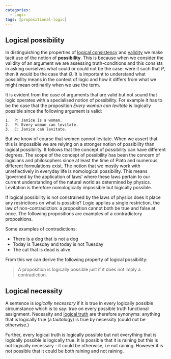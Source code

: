 ```yaml
---
categories:
  - Logic 
tags: [propositional-logic]
---
```

## Logical possibility

In distinguishing the properties of [logical consistency](Consistency.md) and [validity](Validity%20and%20entailment.md#validity) we make tacit use of the notion of **possibility**. This is because when we consider the validity of an argument we are assessing truth-conditions and this consists in asking ourselves what could or could not be the case: were it such that *P*, then it would be the case that *Q*. It is important to understand what possibility means in the context of logic and how it differs from what we might mean ordinarily when we use the term.

It is evident from the case of arguments that are valid but not sound that logic operates with a specialised notion of possibility. For example it has to be the case that the proposition *Every woman can levitate* is logically possible since the following argument is valid:

````
1.  P: Janice is a woman.
2.  P: Every woman can levitate.
3.  C: Janice can levitate.
````

But we know of course that women cannot levitate. When we assert that this is impossible we are relying on a stronger notion of possibility than logical possibility. It follows that the concept of possibility can have different degrees. The scope of the concept of possibility has been the concern of logicians and philosophers since at least the time of Plato and numerous different formulations exist. The notion that we mostly work with unreflectively in everyday life is nomological possibility. This means ‘governed by the application of laws’ where these laws pertain to our current understanding of the natural world as determined by physics. Levitation is therefore nomologically impossible but logically possible.

If logical possibility is not constrained by the laws of physics does it place any restrictions on what is possible? Logic applies a single restriction, the law of non-contradiction: a proposition cannot both be true and false at once. The following propositions are examples of a contradictory propositions.

Some examples of contradictions:

* There is a dog that is not a dog
* Today is Tuesday and today is not Tuesday
* The cat that is dead is alive

From this we can derive the following property of logical possibility:

 > 
 > A proposition is logically possible just if it does not imply a contradiction.

## Logical necessity

A sentence is *logically necessary* if it is true in every logically possible circumstance which is to say: true on every possible truth functional assignment. Necessity and [ logical truth](Logical%20truth%20and%20falsity.md#logical-truth) are therefore synonyms: anything that is logically true (a tautology) is true by necessity (could not be otherwise.)

Further, every logical truth is logically possible but not everything that is logically possible is logically true. It is possible that it is raining but this is not logically necessary - it could be otherwise, i.e not raining. However it is not possible that it could be both raining and not raining.
